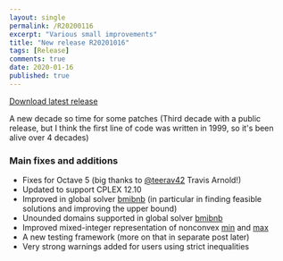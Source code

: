 ```yaml
---
layout: single
permalink: /R20200116
excerpt: "Various small improvements"
title: "New release R20201016"
tags: [Release]
comments: true
date: 2020-01-16
published: true
---
```


[Download latest release](/download)

A new decade so time for some patches (Third decade with a public release, but I think the first line of code was written in 1999, so it's been alive over 4 decades)

### Main fixes and additions

* Fixes for Octave 5 (big thanks to [@teerav42](https://github.com/teerav42) Travis Arnold!)
* Updated to support CPLEX 12.10
* Improved in global solver [bmibnb](/solver/bmibnb/) (in particular in finding feasible solutions and improving the upper bound)
* Unounded domains supported in global solver [bmibnb](/solver/bmibnb/)
* Improved mixed-integer representation of nonconvex [min](command/min) and  [max](/command/max)
* A new testing framework (more on that in separate post later)
* Very strong warnings added for users using strict inequalities












